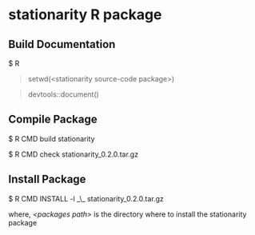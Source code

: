 # stationarity R package

<h2>Build Documentation</h2>
$ R

> setwd(\<stationarity source-code package\>)

> devtools::document()

<h2>Compile Package</h2>
$ R CMD build stationarity

$ R CMD check stationarity_0.2.0.tar.gz

<h2>Install Package</h2>
$ R CMD INSTALL -l _\<packages path\>_ stationarity_0.2.0.tar.gz

where, _\<packages path\>_ is the directory where to install the stationarity package

